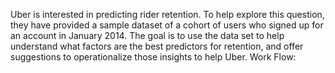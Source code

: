 Uber is interested in predicting rider retention. To help explore this question, they have provided a sample dataset of a cohort of users who signed up for an account in January 2014. The goal is to use the data set to help understand what factors are the best predictors for retention, and offer suggestions to operationalize those insights to help Uber. 
Work Flow: 
